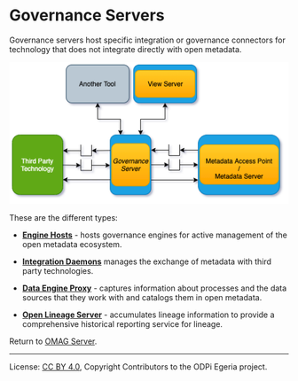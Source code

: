 <!-- SPDX-License-Identifier: CC-BY-4.0 -->
<!-- Copyright Contributors to the ODPi Egeria project. -->


# Governance Servers

Governance servers host specific integration or
governance connectors for technology that does
not integrate directly with open metadata.

![Governance Server](governance-server.png#pagewidth)

These are the different types:

* **[Engine Hosts](engine-host.md)** - hosts governance engines for active management of the open metadata ecosystem.

* **[Integration Daemons](integration-daemon.md)** manages the exchange of metadata with third party technologies.

* **[Data Engine Proxy](data-engine-proxy.md)** - captures information about processes and the data sources that they work with and catalogs them in open metadata.

* **[Open Lineage Server](open-lineage-server.md)** - accumulates lineage information to provide a comprehensive historical reporting service for lineage.


Return to [OMAG Server](omag-server.md).

----
License: [CC BY 4.0](https://creativecommons.org/licenses/by/4.0/),
Copyright Contributors to the ODPi Egeria project.